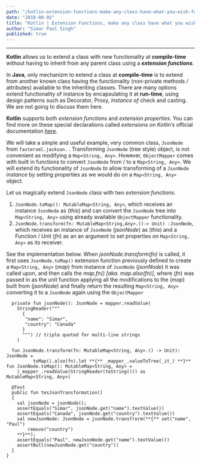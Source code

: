 ```yaml
---
path: "/kotlin-extension-functions-make-any-class-have-what-you-wish-for"
date: "2018-09-05"
title: "Kotlin | Extension Functions, make any class have what you wish for"
author: "Simar Paul Singh"
published: true
---
```



* * *

**Kotlin** allows us to extend a class with new functionality at **compile-time** without having to inherit from any parent class using a **_extension functions_**.

In **Java**, only mechanizm to extend a class at **compile-time** is to extend from another known class having the functionality (non-private methods / attributes) available to the inheriting classes. There are many options extend functionality of instance by encapsulating it at **run-time**, using design patterns such as Decorator, Proxy, _instance of_ check and casting. We are not going to discuss them here.

**Kotlin** supports both _extension functions_ and _extension properties_. You can find more on these special declarations called _extensions on Kotlin’s_ official documentation [here](https://kotlinlang.org/docs/reference/extensions.html).


We will take a simple and useful example, very common class, `JsonNode` from `fasterxml.jackson.` . Transforming `JsonNode` (tree style) object, is not convenient as modifying a `Map<String, Any>`. However, `ObjectMapper` comes with built in functions to convert `JsonNode` from / to a `Map<String, Any>`. We will extend its functionality of `JsonNode` _to_ allow transforming of a `JsonNode` _instance_ by setting properties as we would do on a `Map<String, Any>` object.

Let us magically extend `JsonNode` class with two _extension functions_.

1.  `JsonNode.toMap(): MutableMap<String, Any>`, which receives an instance `JsonNode` as (_this_) and can convert the `JsonNode` tree into `Map<String, Any>` using already available `ObjectMapper` functionality.
2.  `JsonNode.transform(fn: MutableMap<String,Any>.()-> Unit) :JsonNode`, which receives an instance of `JsonNode` (_jsonNode_) as (_this_) and a Function / Unit (_fn_) as an an argument to set properties on `Map<String, Any>` as its receiver.

See the implementation below. When _jsonNode.transform(fn)_ is called, it first uses `JsonNode.toMap()` extension function previously defined to create a `Map<String, Any>` (_map_) from instance of `JsonNode` (_jsonNode_) it was called upon, and then calls the _map.fn() [_aka_. map.also(fn)]_, where (_fn_) was passed in as the unit function applying all the modifications to the (_map_) built from (_jsonNode_) and finally return the resulting `Map<String, Any>` converting it to a `JsonNode` again using the `ObjectMapper`

```
  private fun jsonNode(): JsonNode = mapper.readValue(
    StringReader("""
      {
       "name": "Simar",
       "country": "Canada"
      }
      """) // triple quoted for multi-line strings
    )

  fun JsonNode.transform(fn: MutableMap<String, Any>.() -> Unit): JsonNode =
          toMap().also(fn).let **{** _mapper_.valueToTree(_it_) **}** fun JsonNode.toMap(): MutableMap<String, Any> =
    (_mapper_.readValue(StringReader(toString())) as MutableMap<String, Any>)

  @Test
  public fun tesJsonTransformation()
  {
    val jsonNode = jsonNode();
    assertEquals("Simar", jsonNode.get("name").textValue())
    assertEquals("Canada", jsonNode.get("country").textValue())
    val newJsonNode: JsonNode = jsonNode.transfrorm(**{** set("name", "Paul")
        remove("country")
    **}**);
    assertEquals("Paul", newJsonNode.get("name").textValue())
    assertNull(newJsonNode.get("country"))
  }
}
```
